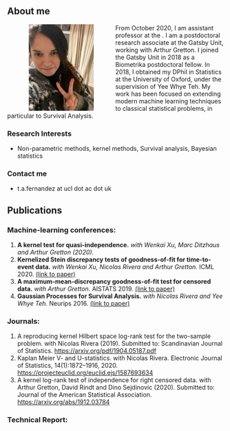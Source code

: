 
## About me

<img src="https://raw.githubusercontent.com/TamaraFA/TamaraFA.github.io/master/Tam.jpg" width="30%" height="30%" align="left" hspace="50"/>

From October 2020, I am assistant professor at the . I am a postdoctoral research associate at the Gatsby Unit, working with Arthur Gretton. I joined the Gatsby Unit in 2018 as a Biometrika postdoctoral fellow. In 2018, I obtained my DPhil in Statistics at the University of Oxford, under the supervision of Yee Whye Teh. My work has been focused on extending modern machine learning techniques to classical statistical problems, in particular to Survival Analysis. 

### Research Interests
- Non-parametric methods, kernel methods, Survival analysis, Bayesian statistics

### Contact me
-  t.a.fernandez at ucl dot ac dot uk

## Publications

### Machine-learning conferences:
1. <b>A kernel test for quasi-independence.</b> <i>with Wenkai Xu, Marc Ditzhaus and Arthur Gretton (2020).</i> 
2. <b>Kernelized Stein discrepancy tests of goodness-of-fit for time-to-event data.</b> <i>with Wenkai Xu, Nicolas Rivera and Arthur Gretton.</i>  ICML 2020. [(link to paper)](https://proceedings.icml.cc/paper/2020/file/1f50893f80d6830d62765ffad7721742-Paper.pdf)
3. <b>A maximum-mean-discrepancy goodness-of-fit test for censored data.</b> <i>with Arthur Gretton.</i> AISTATS 2019.
[(link to paper)](http://proceedings.mlr.press/v89/fernandez19a/fernandez19a.pdf)
4. <b>Gaussian Processes for Survival Analysis.</b> <i>with Nicolas Rivera and Yee Whye Teh.</i> Neurips 2016. [(link to paper)](https://papers.nips.cc/paper/6443-gaussian-processes-for-survival-analysis.pdf)

### Journals:
1. A reproducing kernel Hilbert space log-rank test for the two-sample problem. with Nicolas Rivera (2019).  Submitted to: Scandinavian Journal of Statistics. https://arxiv.org/pdf/1904.05187.pdf
2. Kaplan Meier V- and U-statistics. with Nicolas Rivera. Electronic Journal of Statistics, 14(1):1872–1916, 2020. https://projecteuclid.org/euclid.ejs/1587693634
3. A kernel log-rank test of independence for right censored data. with Arthur Gretton, David Rindt and Dino Sejdinovic (2020). Submitted to: Journal of the American Statistical Association. https://arxiv.org/abs/1912.03784

### Technical Report:
